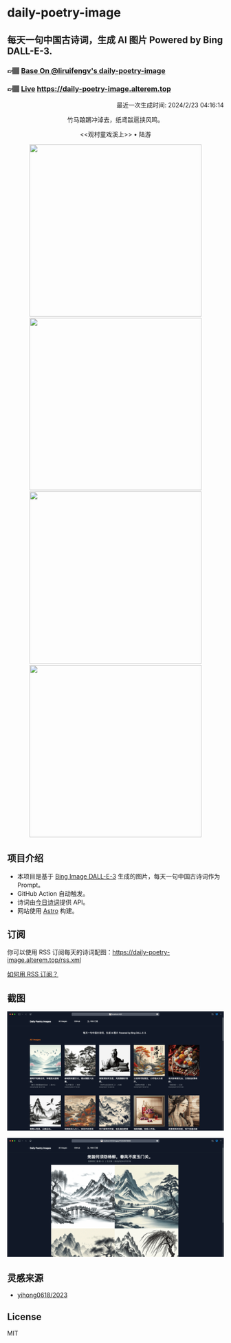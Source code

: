 
# daily-poetry-image

## 每天一句中国古诗词，生成 AI 图片 Powered by Bing DALL-E-3.

### 👉🏽 [Base On @liruifengv's daily-poetry-image](https://github.com/liruifengv/daily-poetry-image)

### 👉🏽 [Live](https://daily-poetry-image.alterem.top/) https://daily-poetry-image.alterem.top

<p align="right">
  最近一次生成时间: 2024/2/23 04:16:14
</p>
<p align="center">
竹马踉蹡冲淖去，纸鸢跋扈挟风鸣。
</p>
<p align="center">
<<观村童戏溪上>> • 陆游
</p>
<p align="center">
<img src="https://tse3.mm.bing.net/th/id/OIG1.IP0vz4JaA4N1.yMf815n" height="400" width="400" />
<img src="https://tse4.mm.bing.net/th/id/OIG1.O8NGHzsqkPN.UrV7Cedx" height="400" width="400" />
<img src="https://tse2.mm.bing.net/th/id/OIG1.uKqn419W2ZrlHHx6DtLm" height="400" width="400" />
<img src="https://tse1.mm.bing.net/th/id/OIG1.irI0JqHRMVjn6rEABINE" height="400" width="400" />
</p>

## 项目介绍

-   本项目是基于 [Bing Image DALL-E-3](https://www.bing.com/images/create) 生成的图片，每天一句中国古诗词作为 Prompt。
-   GitHub Action 自动触发。
-   诗词由[今日诗词](https://www.jinrishici.com/)提供 API。
-   网站使用 [Astro](https://astro.build) 构建。

## 订阅

你可以使用 RSS 订阅每天的诗词配图：https://daily-poetry-image.alterem.top/rss.xml

[如何用 RSS 订阅？](https://zhuanlan.zhihu.com/p/55026716)

## 截图

![图片列表](./screenshots/Snipaste_2023-12-28_21-00-26.png)

![图片详情](./screenshots/Snipaste_2023-12-28_21-00-53.png)

## 灵感来源

-   [yihong0618/2023](https://github.com/yihong0618/2023)

## License

MIT
